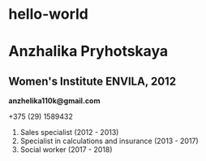 # hello-world
# Anzhalika Pryhotskaya
## Women's Institute ENVILA, 2012
__anzhelika110k@gmail.com__  

+375 (29) 1589432
1. Sales specialist (2012 - 2013)
1. Specialist in calculations and insurance (2013 - 2017)
1. Social worker (2017 - 2018)
